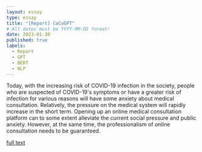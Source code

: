 ```yaml
---
layout: essay
type: essay
title: "[Report] CoCoGPT"
# All dates must be YYYY-MM-DD format!
date: 2023-01-30
published: true
labels:
  - Report
  - GPT
  - BERT
  - NLP
---
```

Today, with the increasing risk of COVID-19 infection in the society, people who are suspected of COVID-19's symptoms or have a greater risk of infection for various reasons will have some anxiety about medical consultation. Relatively, the pressure on the medical system will rapidly increase in the short term. Opening up an online medical consultation platform can to some extent alleviate the current social pressure and public anxiety. However, at the same time, the professionalism of online consultation needs to be guaranteed. 

[full text](https://github.com/kaamava/CoCoGPT/blob/main/CoCoGPT.pdf)
